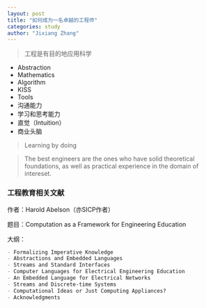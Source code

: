 ```yaml
---
layout: post
title: "如何成为一名卓越的工程师"
categories: study
author: "Jixiang Zhang"
---
```


> 工程是有目的地应用科学

- Abstraction
- Mathematics
- Algorithm
- KISS
- Tools
- 沟通能力
- 学习和思考能力
- 直觉（Intuition）
- 商业头脑

> Learning by doing

> The best engineers are the ones who have solid theoretical foundations, as well as practical experience in the domain of intereset.

### 工程教育相关文献

作者：Harold Abelson（亦SICP作者）

题目：Computation as a Framework for Engineering Education

大纲：

```markdown
- Formalizing Imperative Knowledge
- Abstractions and Embedded Languages
- Streams and Standard Interfaces
- Computer Languages for Electrical Engineering Education
- An Embedded Language for Electrical Networks
- Streams and Discrete-time Systems
- Computational Ideas or Just Computing Appliances?
- Acknowledgments
```